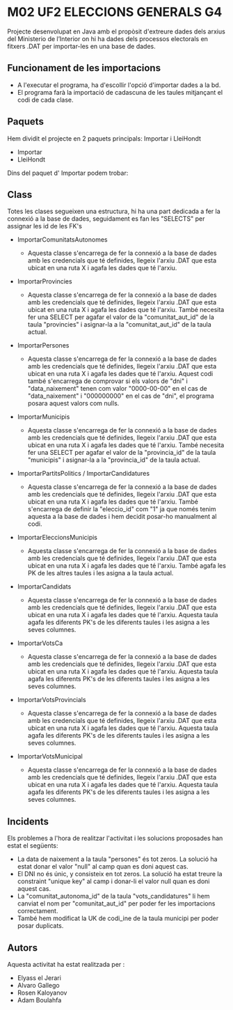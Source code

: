 # M02 UF2 ELECCIONS GENERALS G4

Projecte desenvolupat en Java amb el propòsit d'extreure dades dels arxius del Ministerio de l’Interior on hi ha dades dels processos electorals en fitxers .DAT per  importar-les en una base de dades.

## Funcionament de les importacions

- A l'executar el programa, ha d'escollir l'opció d'importar dades a la bd.
- El programa farà la importació de cadascuna de les taules mitjançant el codi de cada clase.

## Paquets

Hem dividit el projecte en 2 paquets principals: Importar i LleiHondt

- Importar
- LleiHondt

Dins del paquet d' Importar podem trobar: 

## Class

Totes les clases segueixen una estructura, hi ha una part dedicada a fer la connexió a la base de dades, seguidament es fan les "SELECTS" per assignar les id de les FK's

- ImportarComunitatsAutonomes
    - Aquesta classe s'encarrega de fer la connexió a la base de dades amb les credencials que té definides, llegeix l'arxiu .DAT que esta ubicat en una ruta X i agafa les dades que té l'arxiu.
    
- ImportarProvincies
    - Aquesta classe s'encarrega de fer la connexió a la base de dades amb les credencials que té definides, llegeix l'arxiu .DAT que esta ubicat en una ruta X i agafa les dades que té l'arxiu. També necesita fer una SELECT per agafar el valor de la "comunitat_aut_id" de la taula "provincies" i asignar-la a la "comunitat_aut_id" de la taula actual.

- ImportarPersones
    - Aquesta classe s'encarrega de fer la connexió a la base de dades amb les credencials que té definides, llegeix l'arxiu .DAT que esta ubicat en una ruta X i agafa les dades que té l'arxiu. Aquest codi també s'encarrega de comprovar si els valors de "dni" i "data_naixement" tenen com valor "0000-00-00" en el cas de "data_naixement" i "000000000" en el cas de "dni", el programa posara aquest valors com nulls.

- ImportarMunicipis
    -  Aquesta classe s'encarrega de fer la connexió a la base de dades amb les credencials que té definides, llegeix l'arxiu .DAT que esta ubicat en una ruta X i agafa les dades que té l'arxiu. També necesita fer una SELECT per agafar el valor de la "provincia_id" de la taula "municipis" i asignar-la a la "provincia_id" de la taula actual.

- ImportarPartitsPolitics / ImportarCandidatures
    - Aquesta classe s'encarrega de fer la connexió a la base de dades amb les credencials que té definides, llegeix l'arxiu .DAT que esta ubicat en una ruta X i agafa les dades que té l'arxiu. També s'encarrega de definir la "eleccio_id" com "1" ja que només tenim aquesta a la base de dades i hem decidit posar-ho manualment al codi.

- ImportarEleccionsMunicipis
    - Aquesta classe s'encarrega de fer la connexió a la base de dades amb les credencials que té definides, llegeix l'arxiu .DAT que esta ubicat en una ruta X i agafa les dades que té l'arxiu. També agafa les PK de les altres taules i les asigna a la taula actual.

- ImportarCandidats
    - Aquesta classe s'encarrega de fer la connexió a la base de dades amb les credencials que té definides, llegeix l'arxiu .DAT que esta ubicat en una ruta X i agafa les dades que té l'arxiu. Aquesta taula agafa les diferents PK's de les diferents taules i les asigna a les seves columnes.

- ImportarVotsCa
    - Aquesta classe s'encarrega de fer la connexió a la base de dades amb les credencials que té definides, llegeix l'arxiu .DAT que esta ubicat en una ruta X i agafa les dades que té l'arxiu. Aquesta taula agafa les diferents PK's de les diferents taules i les asigna a les seves columnes.

- ImportarVotsProvincials
    - Aquesta classe s'encarrega de fer la connexió a la base de dades amb les credencials que té definides, llegeix l'arxiu .DAT que esta ubicat en una ruta X i agafa les dades que té l'arxiu. Aquesta taula agafa les diferents PK's de les diferents taules i les asigna a les seves columnes.

- ImportarVotsMunicipal
    - Aquesta classe s'encarrega de fer la connexió a la base de dades amb les credencials que té definides, llegeix l'arxiu .DAT que esta ubicat en una ruta X i agafa les dades que té l'arxiu. Aquesta taula agafa les diferents PK's de les diferents taules i les asigna a les seves columnes.

## Incidents
Els problemes a l'hora de realitzar l'activitat i les solucions proposades han estat el següents:
- La data de naixement a la taula "persones" és tot zeros. La solució ha estat donar el valor "null" al camp quan es doni aquest cas.
- El DNI no és únic, y consisteix en tot zeros. La solució ha estat treure la constraint "unique key" al camp i donar-li el valor null quan es doni aquest cas.
- La "comunitat_autonoma_id" de la taula "vots_candidatures" li hem canviat el nom per "comunitat_aut_id" per poder fer les importacions correctament.
- També hem modificat la UK de codi_ine de la taula municipi per poder posar duplicats.

## Autors

Aquesta activitat ha estat realitzada per : 
-   Elyass el Jerari
-   Alvaro Gallego
-   Rosen Kaloyanov
-   Adam Boulahfa
